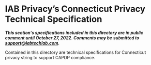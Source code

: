 # IAB Privacy’s Connecticut Privacy Technical Specification

<p><strong><em>This section's specifications included in this directory are in public comment until October 27, 2022. Comments may be submitted to </em></strong><a href="mailto:support@iabtechlab.com" target="_blank" rel="noopener"><strong><em>support@iabtechlab.com</em></strong></a><strong><em>.&nbsp;</em></strong></p>


Contained in this directory are technical specifications for Connecticut privacy string to support CAPDP compliance.
